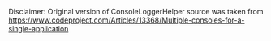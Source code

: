 
Disclaimer:
Original version of ConsoleLoggerHelper source was taken from https://www.codeproject.com/Articles/13368/Multiple-consoles-for-a-single-application